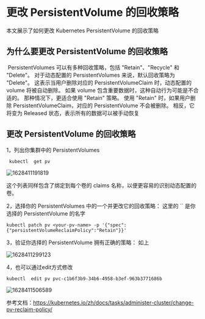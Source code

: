 # 更改 PersistentVolume 的回收策略

 本文展示了如何更改 Kubernetes PersistentVolume 的回收策略 

## 为什么要更改 PersistentVolume 的回收策略

​     PersistentVolumes 可以有多种回收策略，包括 "Retain"、"Recycle" 和 "Delete"。 对于动态配置的 PersistentVolumes 来说，默认回收策略为 "Delete"。 这表示当用户删除对应的 PersistentVolumeClaim 时，动态配置的 volume 将被自动删除。 如果 volume 包含重要数据时，这种自动行为可能是不合适的。 那种情况下，更适合使用 "Retain" 策略。 使用 "Retain" 时，如果用户删除 PersistentVolumeClaim，对应的 PersistentVolume 不会被删除。 相反，它将变为 Released 状态，表示所有的数据可以被手动恢复 

## 更改 PersistentVolume 的回收策略

 1，列出你集群中的 PersistentVolumes 

```
 kubectl  get pv 
```

![1628411191819](https://chen1900s-1257020962.cos.ap-chongqing.myqcloud.com/my-blog/image/202305042118633.png)

 这个列表同样包含了绑定到每个卷的 claims 名称，以便更容易的识别动态配置的卷。 

 2，选择你的 PersistentVolumes 中的一个并更改它的回收策略：  这里的 `` 是你选择的 PersistentVolume 的名字 

```
kubectl patch pv <your-pv-name> -p '{"spec":{"persistentVolumeReclaimPolicy":"Retain"}}'
```



3，验证你选择的 PersistentVolume 拥有正确的策略： 如上

![1628411299123](https://chen1900s-1257020962.cos.ap-chongqing.myqcloud.com/my-blog/image/202305042118686.png)

4，也可以通过edit方式修改

```
kubectl  edit pv pvc-c1b6f3b9-34b6-4958-b3ef-963b3771686b 
```

![1628411506589](https://chen1900s-1257020962.cos.ap-chongqing.myqcloud.com/my-blog/image/202305042118730.png)



参考文档：https://kubernetes.io/zh/docs/tasks/administer-cluster/change-pv-reclaim-policy/